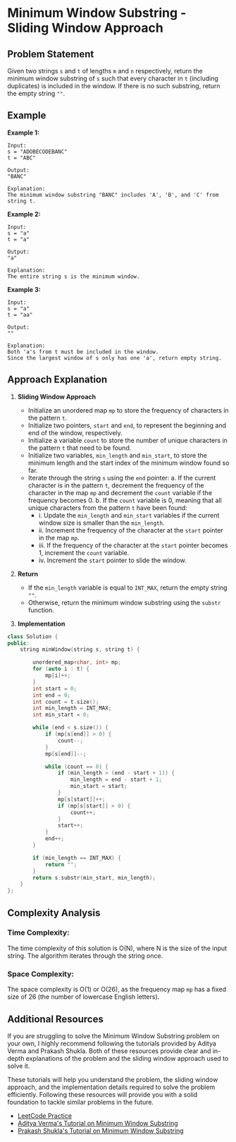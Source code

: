 # Minimum Window Substring - Sliding Window Approach

## Problem Statement

Given two strings `s` and `t` of lengths `m` and `n` respectively, return the minimum window substring of `s` such that every character in `t` (including duplicates) is included in the window. If there is no such substring, return the empty string `""`.

## Example

**Example 1:**

```
Input:
s = "ADOBECODEBANC"
t = "ABC"

Output:
"BANC"

Explanation:
The minimum window substring "BANC" includes 'A', 'B', and 'C' from string t.
```

**Example 2:**

```
Input:
s = "a"
t = "a"

Output:
"a"

Explanation:
The entire string s is the minimum window.
```

**Example 3:**

```
Input:
s = "a"
t = "aa"

Output:
""

Explanation:
Both 'a's from t must be included in the window.
Since the largest window of s only has one 'a', return empty string.
```

## Approach Explanation

1. **Sliding Window Approach**

   - Initialize an unordered map `mp` to store the frequency of characters in the pattern `t`.
   - Initialize two pointers, `start` and `end`, to represent the beginning and end of the window, respectively.
   - Initialize a variable `count` to store the number of unique characters in the pattern `t` that need to be found.
   - Initialize two variables, `min_length` and `min_start`, to store the minimum length and the start index of the minimum window found so far.
   - Iterate through the string `s` using the `end` pointer:
     a. If the current character is in the pattern `t`, decrement the frequency of the character in the map `mp` and decrement the `count` variable if the frequency becomes 0.
     b. If the `count` variable is 0, meaning that all unique characters from the pattern `t` have been found:
        - i. Update the `min_length` and `min_start` variables if the current window size is smaller than the `min_length`.
        - ii. Increment the frequency of the character at the `start` pointer in the map `mp`.
        - iii. If the frequency of the character at the `start` pointer becomes 1, increment the `count` variable.
        - iv. Increment the `start` pointer to slide the window.

2. **Return**

   - If the `min_length` variable is equal to `INT_MAX`, return the empty string `""`.
   - Otherwise, return the minimum window substring using the `substr` function.

3. **Implementation**

```cpp
class Solution {
public:
    string minWindow(string s, string t) {

        unordered_map<char, int> mp;
        for (auto i : t) {
            mp[i]++;
        }
        int start = 0;
        int end = 0;
        int count = t.size();
        int min_length = INT_MAX;
        int min_start = 0;

        while (end < s.size()) {
            if (mp[s[end]] > 0) {
                count--;
            }
            mp[s[end]]--;

            while (count == 0) {
                if (min_length > (end - start + 1)) {
                    min_length = end - start + 1;
                    min_start = start;
                }
                mp[s[start]]++;
                if (mp[s[start]] > 0) {
                    count++;
                }
                start++;
            }
            end++;
        }

        if (min_length == INT_MAX) {
            return "";
        }
        return s.substr(min_start, min_length);
    }
};
```

## Complexity Analysis

### Time Complexity:

The time complexity of this solution is O(N), where N is the size of the input string. The algorithm iterates through the string once.

### Space Complexity:

The space complexity is O(1) or O(26), as the frequency map `mp` has a fixed size of 26 (the number of lowercase English letters).

## Additional Resources

If you are struggling to solve the Minimum Window Substring problem on your own, I highly recommend following the tutorials provided by Aditya Verma and Prakash Shukla. Both of these resources provide clear and in-depth explanations of the problem and the sliding window approach used to solve it.

These tutorials will help you understand the problem, the sliding window approach, and the implementation details required to solve the problem efficiently. Following these resources will provide you with a solid foundation to tackle similar problems in the future.
- [LeetCode Practice](https://leetcode.com/problems/minimum-window-substring/)
- [Aditya Verma's Tutorial on Minimum Window Substring](https://youtu.be/iwv1llyN6mo?si=-GH40jrVkOtwNkDS)
- [Prakash Shukla's Tutorial on Minimum Window Substring](https://www.youtube.com/watch?v=nMaKzLWceFg)